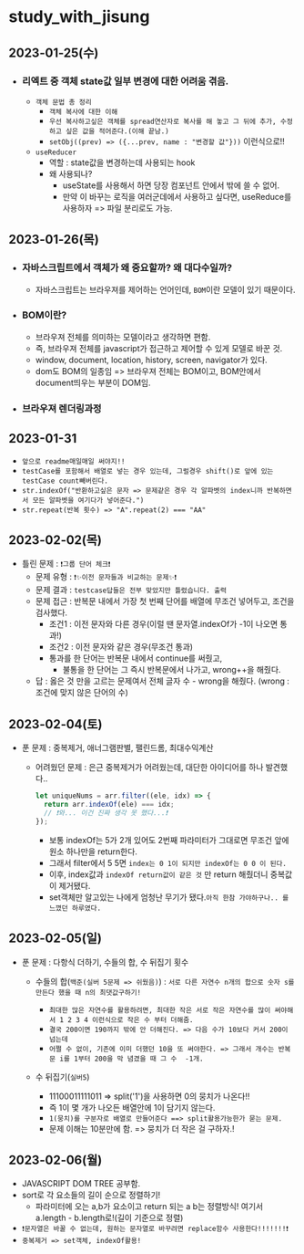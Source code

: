 # study_with_jisung

## 2023-01-25(수)

- ### 리엑트 중 객체 state값 일부 변경에 대한 어려움 겪음.
  - `객체 문법 총 정리`
    - `객체 복사에 대한 이해`
    - `우선 복사하고싶은 객체를 spread연산자로 복사를 해 놓고 그 뒤에 추가, 수정하고 싶은 값을 적어준다.(이해 끝남.)`
    - `setObj((prev) => ({...prev, name : "변경할 값"}))` 이런식으로!!
  - `useReducer`
    - 역할 : state값을 변경하는데 사용되는 hook
    - 왜 사용되나?
      - useState를 사용해서 하면 당장 컴포넌트 안에서 밖에 쓸 수 없어.
      - 만약 이 바꾸는 로직을 여러군데에서 사용하고 싶다면, useReduce를 사용하자 => 파일 분리로도 가능.

## 2023-01-26(목)

- ### 자바스크립트에서 객체가 왜 중요할까? 왜 대다수일까?

  - 자바스크립트는 브라우져를 제어하는 언어인데, `BOM`이란 모델이 있기 때문이다.

- ### BOM이란?

  - 브라우져 전체를 의미하는 모델이라고 생각하면 편함.
  - 즉, 브라우져 전체를 javascript가 접근하고 제어할 수 있게 모델로 바꾼 것.
  - window, document, location, history, screen, navigator가 있다.
  - dom도 BOM의 일종임 => 브라우져 전체는 BOM이고, BOM안에서 document띄우는 부분이 DOM임.

- ### 브라우져 렌더링과정

## 2023-01-31

- `앞으로 readme매일매일 써야지!!`
- `testCase를 포함해서 배열로 넣는 경우 있는데, 그럴경우 shift()로 앞에 있는 testCase count빼버린다.`
- `str.indexOf("반환하고싶은 문자 => 문제같은 경우 각 알파벳의 index니까 반복하면서 모든 알파벳을 여기다가 넣어준다.")`
- `str.repeat(반복 횟수) => "A".repeat(2) === "AA"`

## 2023-02-02(목)

- 틀린 문제 : `❗️그룹 단어 체크❗️`
  - 문제 유형 : `❗️✨이전 문자들과 비교하는 문제✨❗️`
  - 문제 결과 : `testcase답들은 전부 맞았지만 틀렸습니다. 출력`
  - 문제 접근 : 반복문 내에서 가장 첫 번째 단어를 배열에 무조건 넣어두고, 조건을 검사했다.
    - 조건1 : 이전 문자와 다른 경우(이럴 땐 문자열.indexOf가 -1이 나오면 통과!)
    - 조건2 : 이전 문자와 같은 경우(무조건 통과)
    - 통과를 한 단어는 반복문 내에서 continue를 써줬고,
      - 불통을 한 단어는 그 즉시 반복문에서 나가고, wrong++을 해줬다.
  - 답 : 옳은 것 만을 고르는 문제여서 전체 글자 수 - wrong을 해줬다. (wrong : 조건에 맞지 않은 단어의 수)

## 2023-02-04(토)

- 푼 문제 : 중복제거, 애너그램판별, 팰린드롬, 최대수익계산

  - 어려웠던 문제 : 은근 중복제거가 어려웠는데, 대단한 아이디어를 하나 발견했다..

    ```javascript
    let uniqueNums = arr.filter((ele, idx) => {
      return arr.indexOf(ele) === idx;
      // ❗️와... 이건 진짜 생각 못 했다...❗️
    });
    ```

    - 보통 indexOf는 5가 2개 있어도 2번째 파라미터가 그대로면 무조건 앞에 원소 하나만을 return한다.
    - 그래서 filter에서 5 5면 `index는 0 1이 되지만 indexOf는 0 0 이 된다.`
    - 이후, index값과 `indexOf return값이 같은 것` 만 return 해줬더니 중복값이 제거됐다.
    - set객체만 알고있는 나에게 엄청난 무기가 됐다.`아직 한참 가야하구나.. 를 느꼈던 하루였다.`

## 2023-02-05(일)

- 푼 문제 : 다항식 더하기, 수들의 합, 수 뒤집기 횟수

  - 수들의 합(`백준(실버 5문제 => 쉬웠음)`) : `서로 다른 자연수 n개의 합으로 숫자 s를 만든다 했을 때 n의 최댓값구하기!`

    - `최대한 많은 자연수를 활용하려면, 최대한 작은 서로 작은 자연수를 많이 써야해서 1 2 3 4 이런식으로 작은 수 부터 더해줌.`
    - `결국 200이면 190까지 밖에 안 더해진다. => 다음 수가 10보다 커서 200이 넘는데`
    - `어쩔 수 없이, 기존에 이미 더했던 10을 또 써야한다. => 그래서 개수는 반복문 i를 1부터 200을 막 념겼을 때 그 수  -1개.`

  - 수 뒤집기(`실버5`)
    - 11100011111011 => split('1')을 사용하면 0의 뭉치가 나온다!!
    - 즉 1이 몇 개가 나오든 배열안에 1이 담기지 않는다.
    - `1(뭉치)를 구분자로 배열로 만들어준다 ==> split활용가능한가 묻는 문제.`
    - 문제 이해는 10분만에 함. => 뭉치가 더 작은 걸 구하자.!

## 2023-02-06(월)

- JAVASCRIPT DOM TREE 공부함.
- sort로 각 요소들의 길이 순으로 정렬하기!
  - 파라미터에 오는 a,b가 요소이고 return 되는 a b는 정렬방식! 여기서 a.length - b.length로!(길이 기준으로 정렬)
- `❗️문자열은 바꿀 수 없는데, 원하는 문자열로 바꾸려면 replace함수 사용한다!!!!!!!❗️`
- `중복제거 => set객체, indexOf활용!`
